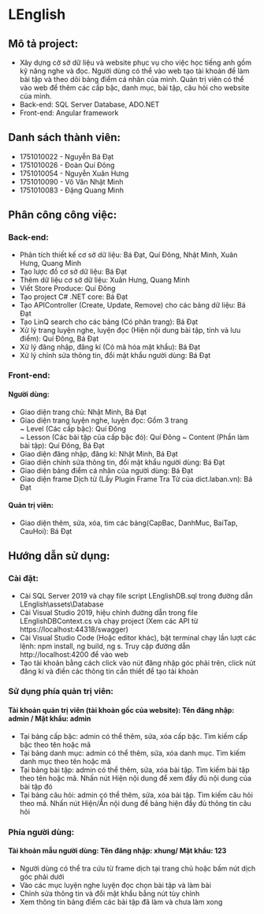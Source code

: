 # LEnglish

## Mô tả project: 
  - Xây dựng cở sở dữ liệu và website phục vụ cho việc học tiếng anh gồm kỹ năng nghe và đọc. Người dùng có thể vào web tạo tài khoản để làm bài tập và theo dõi bảng điểm cá nhân của mình. Quản trị viên có thể vào web để thêm các cấp bậc, danh mục, bài tập, câu hỏi cho website của mình.
  - Back-end: SQL Server Database, ADO.NET
  - Front-end: Angular framework

## Danh sách thành viên:
+ 1751010022 - Nguyễn Bá Đạt
+ 1751010026 - Đoàn Quí Đông
+ 1751010054 - Nguyễn Xuân Hưng
+ 1751010090 - Võ Văn Nhật Minh
+ 1751010083 - Đặng Quang Minh

## Phân công công việc:
### Back-end: 
 - Phân tích thiết kế cơ sở dữ liệu: Bá Đạt, Quí Đông, Nhật Minh, Xuân Hưng, Quang Minh
 - Tạo lược đồ cơ sở dữ liệu: Bá Đạt
 - Thêm dữ liệu cơ sở dữ liệu: Xuân Hưng, Quang Minh
 - Viết Store Produce: Quí Đông
 - Tạo project C# .NET core: Bá Đạt
 - Tạo APIController (Create, Update, Remove) cho các bảng dữ liệu: Bá Đạt
 - Tạo LinQ search cho các bảng (Có phân trang): Bá Đạt
 - Xử lý trang luyện nghe, luyện đọc (Hiện nội dung bài tập, tính và lưu điểm): Quí Đông, Bá Đạt
 - Xử lý đăng nhập, đăng kí (Có mã hóa mật khẩu): Bá Đạt
 - Xử lý chỉnh sửa thông tin, đổi mật khẩu người dùng: Bá Đạt
### Front-end:
 #### Người dùng: 
  - Giao diện trang chủ: Nhật Minh, Bá Đạt   
  - Giao diện trang luyện nghe, luyện đọc: Gồm 3 trang  
   ~ Level (Các cấp bậc): Quí Đông  
   ~ Lesson (Các bài tập của cấp bậc đó): Quí Đông
   ~ Content (Phần làm bài tập): Quí Đông, Bá Đạt 
  - Giao diện đăng nhập, đăng kí: Nhật Minh, Bá Đạt
  - Giao diện chỉnh sửa thông tin, đổi mật khẩu người dùng: Bá Đạt
  - Giao diện bảng điểm cá nhân của người dùng: Bá Đạt
  - Giao diện frame Dịch từ (Lấy Plugin Frame Tra Từ của dict.laban.vn): Bá Đạt 
 #### Quản trị viên: 
  - Giao diện thêm, sửa, xóa, tìm các bảng(CapBac, DanhMuc, BaiTap, CauHoi): Bá Đạt
## Hướng dẫn sử dụng:
 ### Cài đặt:
  - Cài SQL Server 2019 và chạy file script LEnglishDB.sql trong đường dẫn LEnglish\assets\Database
  - Cài Visual Studio 2019, hiệu chỉnh đường dẫn trong file LEnglishDBContext.cs và chạy project (Xem các API từ https://localhost:44318/swagger)
  - Cài Visual Studio Code (Hoặc editor khác), bật terminal chạy lần lượt các lệnh: npm install, ng build, ng s. Truy cập đường dẫn      http://localhost:4200 để vào web
  - Tạo tài khoản bằng cách click vào nút đăng nhập góc phải trên, click nút đăng kí và điền các thông tin cần thiết để tạo tài khoản
 ### Sử dụng phía quản trị viên: 
 #### Tài khoản quản trị viên (tài khoản gốc của website): Tên đăng nhập: admin / Mật khẩu: admin
  - Tại bảng cấp bậc: admin có thể thêm, sửa, xóa cấp bậc. Tìm kiếm cấp bậc theo tên hoặc mã
  - Tại bảng danh mục: admin có thể thêm, sửa, xóa danh mục. Tìm kiếm danh mục theo tên hoặc mã
  - Tại bảng bài tập: admin có thể thêm, sửa, xóa bài tập. Tìm kiếm bài tập theo tên hoặc mã. Nhấn nút Hiện nội dung để xem đầy đủ nội dung của bài tập đó
  - Tại bảng câu hỏi: admin có thể thêm, sửa, xóa bài tập. Tìm kiếm câu hỏi theo mã. Nhấn nút Hiện/Ẩn nội dung để bảng hiện đầy đủ thông tin câu hỏi
 ### Phía người dùng: 
 #### Tài khoản mẫu người dùng: Tên đăng nhập: xhung/ Mật khẩu: 123
  - Người dùng có thể tra cứu từ frame dịch tại trang chủ hoặc bấm nút dịch góc phải dưới
  - Vào các mục luyện nghe luyện đọc chọn bài tập và làm bài
  - Chỉnh sửa thông tin và đổi mật khẩu bằng nút tùy chỉnh
  - Xem thông tin bảng điểm các bài tập đã làm và chưa làm xong
 
